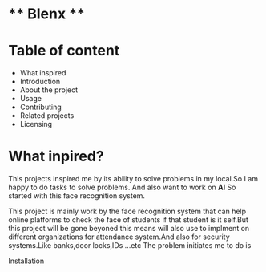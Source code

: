 # ** Blenx **

# Table of content
- What inspired 
- Introduction
- About the project
- Usage
- Contributing
- Related projects
- Licensing
# What inpired?
This projects inspired me by its ability to solve problems in my local.So I am happy to do tasks to solve problems.
And also want to work on **AI** So started with this face recognition system.

This project is mainly work by the face recognition system that can help online platforms to check the face of
students if that student is it self.But this project will be gone beyoned this means  will also use to implment on different organizations for attendance system.And also for security systems.Like banks,door locks,IDs ...etc
The problem initiates me to do is 





Installation
 
